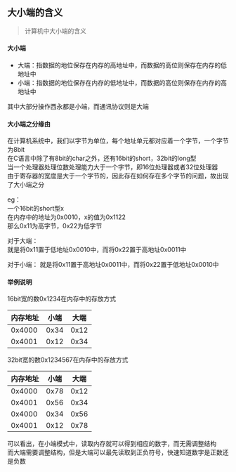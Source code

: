<!--
2020-08-19 09:00:35
https://ae01.alicdn.com/kf/H0babaa506e534701afbfcf43be15e2e27.png
计算机基础
大小端的含义
计算机中大小端的含义
计算机中大小端的含义
-->

## 大小端的含义

> 计算机中大小端的含义

#### 大小端
* 大端：指数据的地位保存在内存的高地址中，而数据的高位则保存在内存的低地址中
* 小端：指数据的地位保存在内存的低地址中，而数据的高位则保存在内存的高地址中

其中大部分操作西永都是小端，而通讯协议则是大端

#### 大小端之分缘由
在计算机系统中，我们以字节为单位，每个地址单元都对应着一个字节，一个字节为8bit  
在C语言中除了有8bit的char之外，还有16bit的short，32bit的long型  
当一个处理器处理位数处理能力大于一个字节，即16位处理器或者32位处理器  
由于寄存器的宽度是大于一个字节的，因此存在如何存在多个字节的问题，故出现了大小端之分

eg：  
一个16bit的short型x  
在内存中的地址为0x0010，x的值为0x1122  
那么0x11为高字节，0x22为低字节
  
对于大端：  
就是将0x11置于低地址0x0010中，而将0x22置于高地址0x0011中

对于小端：
就是将0x11置于高地址0x0011中，而将0x22置于低地址0x0010中

#### 举例说明
16bit宽的数0x1234在内存中的存放方式

内存地址|小端|大端
---|---|---
0x4000|0x34|0x12
0x4001|0x12|0x34

32bit宽的数0x1234567在内存中的存放方式

内存地址|小端|大端
---|---|---
0x4000|0x78|0x12
0x4001|0x56|0x34
0x4000|0x34|0x56
0x4001|0x12|0x78

可以看出，在小端模式中，读取内存就可以得到相应的数字，而无需调整结构  
而大端需要调整结构，但是大端可以最先读取到正负符号，快速知道数字是正数还是负数

